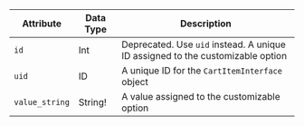 Attribute |  Data Type | Description
--- | --- | ---
`id` | Int | Deprecated. Use `uid` instead. A unique ID assigned to the customizable option
`uid` | ID | A unique ID for the `CartItemInterface` object
`value_string` | String! | A value assigned to the customizable option
